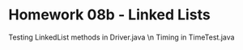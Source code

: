 # Homework 08b - Linked Lists

Testing LinkedList methods in Driver.java \n
Timing in TimeTest.java

